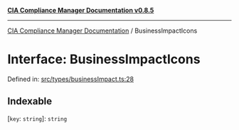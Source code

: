 [**CIA Compliance Manager Documentation v0.8.5**](../README.md)

***

[CIA Compliance Manager Documentation](../globals.md) / BusinessImpactIcons

# Interface: BusinessImpactIcons

Defined in: [src/types/businessImpact.ts:28](https://github.com/Hack23/cia-compliance-manager/blob/eca22610f41e5f6b6c0cece88769b1ffbe9db4bd/src/types/businessImpact.ts#L28)

## Indexable

\[`key`: `string`\]: `string`
